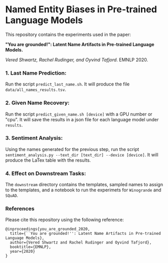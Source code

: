 # Named Entity Biases in Pre-trained Language Models

This repository contains the experiments used in the paper:

**"You are grounded!": Latent Name Artifacts in Pre-trained Language Models.** 

*Vered Shwartz, Rachel Rudinger, and Oyvind Tafjord*. EMNLP 2020. 


### 1. Last Name Prediction:

Run the script `predict_last_name.sh`. It will produce the file `data/all_names_results.tsv`. 

### 2. Given Name Recovery:

Run the script `predict_given_name.sh [device]` with a GPU number or "cpu". It will save the results in a json file for each language model under `results`.

### 3. Sentiment Analysis:

Using the names generated for the previous step, run the script `sentiment_analysis.py --text_dir [text_dir] --device [device]`. It will produce the LaTex table with the results. 

### 4. Effect on Downstream Tasks:

The `downstream` directory contains the templates, sampled names to assign to the templates, and a notebook to run the experimets for `Winogrande` and `SQuAD`. 


### References 

Please cite this repository using the following reference:

```
@inproceedings{you_are_grounded_2020,
  title={``You are grounded!'': Latent Name Artifacts in Pre-trained Language Models},
  author={Vered Shwartz and Rachel Rudinger and Oyvind Tafjord},
  booktitle={EMNLP},
  year={2020}
}
```
